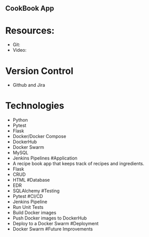 ## CookBook App
# Resources:
* Git:
* Video:
# Version Control
* Github and Jira
# Technologies
* Python
* Pytest
* Flask
* Docker/Docker Compose
* DockerHub
* Docker Swarm
* MySQL
* Jenkins Pipelines
#Application
* A recipe book app that keeps track of recipes and ingredients.
* Flask 
* CRUD
* HTML
#Database
* EDR
* SQLAlchemy
#Testing
* Pytest
#CI/CD
* Jenkins Pipeline
* Run Unit Tests
* Build Docker images
* Push Docker images to DockerHub
* Deploy to a Docker Swarm
#Deployment
* Docker Swarm
#Future Improvements
